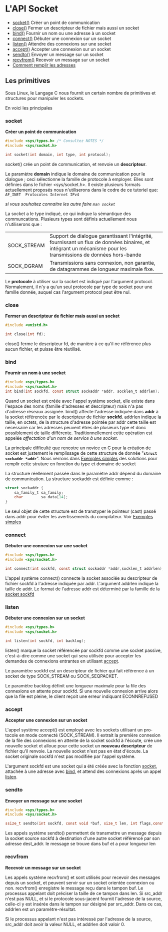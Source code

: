 # L'API Socket

* [socket()](#socket) Créer un point de communication
* [close()](#close) Fermer un descripteur de fichier mais aussi un socket
* [bind()](#bind) Fournir un nom ou une adresse à un socket
* [connect()](#connect) Débuter une connexion sur un socket
* [listen()](#listen) Attendre des connexions sur une socket
* [accept()](#accept) Accepter une connexion sur un socket
* [sendto()](#sendto) Envoyer un message sur un socket
* [recvfrom()](#recvfrom) Recevoir un message sur un socket
* [Comment remplir les adresses](../GetAddr/)

## Les primitives

Sous Linux, le Langage C nous fournit un certain nombre de primitives et structures pour manipuler les sockets.

En voici les principales

### socket

**Créer un point de communication**

```C
#include <sys/types.h> /* Consultez NOTES */
#include <sys/socket.h>

int socket(int domain, int type, int protocol);
```

socket() crée un point de communication, et renvoie un **descripteur**.

Le  paramètre  **domain**  indique le domaine de communication pour le dialogue ; ceci sélectionne la famille de protocole à employer. Elles sont définies  dans le fichier <sys/socket.h>. Il existe plusieurs formats actuellement proposés nous n'utiliserons dans le codre de ce tutoriel que:
`AF_INET  Protocoles Internet IPv4`

*si vous souhaitez connaitre les autre faire `man socket`*

La socket a le type indiqué, ce qui indique la sémantique des  communcations. Plusieurs types sont définis actuellement nous n'utiliserons que :

<table>
<tr>
<td>SOCK_STREAM</td><td>Support  de dialogue garantissant l'intégrité,     fournissant un flux de données binaires, et intégrant un mécanisme pour les transmissions de données hors-bande</td></tr>
<tr><td>SOCK_DGRAM</td><td>Transmissions  sans  connexion,  non garantie, de datagrammes de longueur maximale fixe.</td></tr>
</table>

Le **protocole** à utiliser sur la socket est indiqué par l'argument protocol.  Normalement, il n'y a qu'un seul protocole par type de socket pour une famille donnée, auquel cas l'argument protocol peut être nul.


### close 
**Fermer un descripteur de fichier mais aussi un socket**

```C
#include <unistd.h>

int close(int fd);
```
close()  ferme  le  descripteur  fd, de manière à ce qu'il ne référence plus aucun fichier, et puisse être réutilisé.


### bind 
**Fournir un nom à une socket**

```C
#include <sys/types.h>
#include <sys/socket.h>
int bind(int sockfd, const struct sockaddr *addr, socklen_t addrlen);
```

Quand  un socket est créée avec l'appel système socket, elle existe dans l'espace des noms (famille  d'adresses et descripteur)  mais  n'a  pas  d'adresse réseaux assignée. bind() affecte l'adresse indiquée dans **addr** à la socket référencée par le descripteur de fichier **sockfd**. addrlen indique la taille, en  octets, de la structure d'adresse pointée par addr cette taille est necessaire car les adresses peuvent êtres de plusieurs type et donc possiblement de taille différente. Traditionnellement cette opération est appelée *affectation d'un nom de service à une socket*.

La principale difficulté que rencotre un novice en C pour la création de socket est justement le remplissage de cette structure de donnée "__`struct sockaddr *addr`__". Nous verrons dans [Exemples simples](Exemples/) des solutions pour remplir cette struture en fonction du type et domaine de socket

La structure réellement passée dans le paramètre addr dépend du domaine de communication. La structure sockaddr est définie comme :

```C
struct sockaddr {
    sa_family_t sa_family;
    char        sa_data[14];
}
```

Le seul objet de cette structure est de transtyper  le  pointeur (cast) passé dans addr pour éviter les avertissements du compilateur. Voir [Exemples simples](Exemples/)

### connect
**Débuter une connexion sur une socket**

```C
#include <sys/types.h>
#include <sys/socket.h>

int connect(int sockfd, const struct sockaddr *addr,socklen_t addrlen);
```
L'appel système connect() connecte la socket associée au descripteur de fichier sockfd  à  l'adresse  indiquée  par  addr.  L'argument  addrlen indique  la  taille  de addr. Le format de l'adresse addr est déterminé par la famille de la [socket sockfd](#socket)

### listen
**Débuter une connexion sur un socket**

```C
#include <sys/types.h> 
#include <sys/socket.h>

int listen(int sockfd, int backlog);
```

listen()  marque  la socket référencée par sockfd comme une socket passive, c'est-à-dire comme une socket qui sera utilisée pour accepter les demandes de connexions entrantes en utilisant [accept](#accept).

Le  paramètre sockfd est un descripteur de fichier qui fait référence à un socket de type SOCK_STREAM ou SOCK_SEQPACKET.

Le paramètre backlog définit une longueur maximale  pour  la  file  des connexions  en  attente  pour  sockfd. Si une nouvelle connexion arrive alors que la file est pleine, le client  reçoit  une  erreur  indiquant ECONNREFUSED

### accept
**Accepter une connexion sur un socket**

L'appel système accept() est employé avec les sockets utilisant un pro‐tocole en mode connecté (SOCK_STREAM).  Il  extrait  la première  connexion  de  la file des connexions en attente de la socket sockfd à l'écoute, crée une nouvelle socket et alloue pour cette socket un  **nouveau  descripteur**  de  fichier qu'il renvoie. La nouvelle socket n'est pas en état d'écoute. La socket originale sockfd n'est pas  modifiée par l'appel système.

L'argument  sockfd  est  une  socket  qui  a été créée avec la fonction [socket](#socket),  attachée  à  une  adresse  avec  [bind](#bind),  et  attend   des connexions après un appel [listen](#listen).

### sendto
**Envoyer un message sur une socket**

```C
#include <sys/types.h>
#include <sys/socket.h>

ssize_t sendto(int sockfd, const void *buf, size_t len, int flags,const struct sockaddr *dest_addr, socklen_t addrlen);
```

Les appels système sendto() permettent de transmettre un message depuis la socket source sockfd à destination d'une autre socket référencé par son adresse dest_addr. le message se trouve dans buf et a pour longueur len

### recvfrom
**Recevoir un message sur un socket**
 
 Les  appels  système recvfrom() et sont utilisés pour recevoir des messages depuis un socket, et peuvent servir sur un socket orientée connexion ou non. recvfrom() enregistre le message reçu dans le tampon buf. Le processus appelant doit préciser la taille de ce tampon dans len. Si src_addr n'est pas NULL, et si le protocole sous-jacent fournit l'adresse de la source, celle-ci y est insérée dans le tampon sur désigné par src_addr. Dans ce cas, addrlen est  un paramètre-résultat.

 Si le processus appelant n'est pas intéressé par l'adresse de la source, src_addr doit avoir la valeur NULL, et addrlen doit valoir 0.




